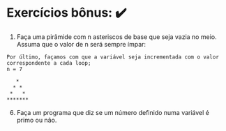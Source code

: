 # Exercícios bônus: :heavy_check_mark:

1. Faça uma pirâmide com n asteriscos de base que seja vazia no meio. Assuma que o valor de n será sempre ímpar:

```
Por último, façamos com que a variável seja incrementada com o valor correspondente a cada loop;
n = 7

   *
  * *
 *   *
*******

```

6. Faça um programa que diz se um número definido numa variável é primo ou não.

